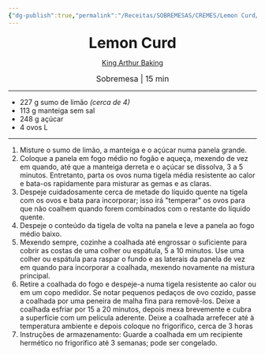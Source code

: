 ```yaml
---
{"dg-publish":true,"permalink":"/Receitas/SOBREMESAS/CREMES/Lemon Curd/","title":"Lemon Curd","tags":["💚ok"]}
---
```


<div style="text-align: center;"> <span style="font-size: 30px;"><b>Lemon Curd</b></span> </div>

<span class="center"> <center>  [King Arthur Baking](https://www.kingarthurbaking.com/recipes/lemon-curd-recipe) </center></span>

<div style="text-align: center;"> <span style="font-size: 16px;">  Sobremesa | 15 min </span> </div>

---
-  227 g sumo de limão *(cerca de 4)*
- 113 g manteiga sem sal
- 248 g açúcar
- 4 ovos L
---
1. Misture o sumo de limão, a manteiga e o açúcar numa panela grande.
2. Coloque a panela em fogo médio no fogão e aqueça, mexendo de vez em quando, até que a manteiga derreta e o açúcar se dissolva, 3 a 5 minutos. Entretanto, parta os ovos numa tigela média resistente ao calor e bata-os rapidamente para misturar as gemas e as claras.
3. Despeje cuidadosamente cerca de metade do líquido quente na tigela com os ovos e bata para incorporar; isso irá "temperar" os ovos para que não coalhem quando forem combinados com o restante do líquido quente.
4. Despeje o conteúdo da tigela de volta na panela e leve a panela ao fogo médio baixo.
5. Mexendo sempre, cozinhe a coalhada até engrossar o suficiente para cobrir as costas de uma colher ou espátula, 5 a 10 minutos. Use uma colher ou espátula para raspar o fundo e as laterais da panela de vez em quando para incorporar a coalhada, mexendo novamente na mistura principal.
6. Retire a coalhada do fogo e despeje-a numa tigela resistente ao calor ou em um copo medidor. Se notar pequenos pedaços de ovo cozido, passe a coalhada por uma peneira de malha fina para removê-los. Deixe a coalhada esfriar por 15 a 20 minutos, depois mexa brevemente e cubra a superfície com um película aderente. Deixe a coalhada arrefecer até à temperatura ambiente e depois coloque no frigorifico, cerca de 3 horas
7. Instruções de armazenamento: Guarde a coalhada em um recipiente hermético no frigorifico até 3 semanas; pode ser congelado.